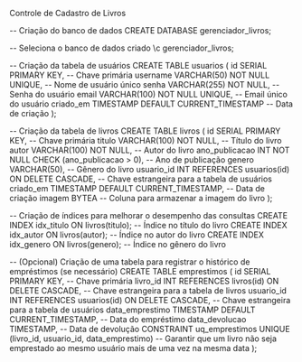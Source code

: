 Controle de Cadastro de Livros

-- Criação do banco de dados
CREATE DATABASE gerenciador_livros;

-- Seleciona o banco de dados criado
\c gerenciador_livros;

-- Criação da tabela de usuários
CREATE TABLE usuarios (
    id SERIAL PRIMARY KEY, -- Chave primária
    username VARCHAR(50) NOT NULL UNIQUE, -- Nome de usuário único
    senha VARCHAR(255) NOT NULL, -- Senha do usuário
    email VARCHAR(100) NOT NULL UNIQUE, -- Email único do usuário
    criado_em TIMESTAMP DEFAULT CURRENT_TIMESTAMP -- Data de criação
);

-- Criação da tabela de livros
CREATE TABLE livros (
    id SERIAL PRIMARY KEY, -- Chave primária
    titulo VARCHAR(100) NOT NULL, -- Título do livro
    autor VARCHAR(100) NOT NULL, -- Autor do livro
    ano_publicacao INT NOT NULL CHECK (ano_publicacao > 0), -- Ano de publicação
    genero VARCHAR(50), -- Gênero do livro
    usuario_id INT REFERENCES usuarios(id) ON DELETE CASCADE, -- Chave estrangeira para a tabela de usuários
    criado_em TIMESTAMP DEFAULT CURRENT_TIMESTAMP, -- Data de criação
    imagem BYTEA -- Coluna para armazenar a imagem do livro
);

-- Criação de índices para melhorar o desempenho das consultas
CREATE INDEX idx_titulo ON livros(titulo); -- Índice no título do livro
CREATE INDEX idx_autor ON livros(autor); -- Índice no autor do livro
CREATE INDEX idx_genero ON livros(genero); -- Índice no gênero do livro

-- (Opcional) Criação de uma tabela para registrar o histórico de empréstimos (se necessário)
CREATE TABLE emprestimos (
    id SERIAL PRIMARY KEY, -- Chave primária
    livro_id INT REFERENCES livros(id) ON DELETE CASCADE, -- Chave estrangeira para a tabela de livros
    usuario_id INT REFERENCES usuarios(id) ON DELETE CASCADE, -- Chave estrangeira para a tabela de usuários
    data_emprestimo TIMESTAMP DEFAULT CURRENT_TIMESTAMP, -- Data do empréstimo
    data_devolucao TIMESTAMP, -- Data de devolução
    CONSTRAINT uq_emprestimos UNIQUE (livro_id, usuario_id, data_emprestimo) -- Garantir que um livro não seja emprestado ao mesmo usuário mais de uma vez na mesma data
);
